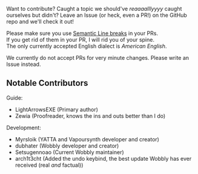 Want to contribute?
Caught a topic we should've *reaaaalllyyyy* caught ourselves but didn't?
Leave an Issue (or heck, even a PR!)
on the GitHub repo and we'll check it out!

Please make sure you use [Semantic Line breaks] in your PRs.<br>
If you get rid of them in your PR,
I will rid you of your spine.<br>
The only currently accepted English dialect is *American English*.<br>

We currently do not accept PRs for very minute changes.
Please write an Issue instead.



## Notable Contributors

Guide:

- LightArrowsEXE (Primary author)
- Zewia (Proofreader, knows the ins and outs better than I do)

Development:

- Myrsloik (YATTA and Vapoursynth developer and creator)
- dubhater (Wobbly developer and creator)
- Setsugennoao (Current Wobbly maintainer)
- arch1t3cht (Added the undo keybind, the best update Wobbly has ever received (real *and* factual))


[//]: <> (urls)
[Semantic Line Breaks]: https://docs.fluidattacks.com/development/writing/slb/
